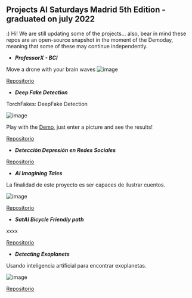 ## Projects AI Saturdays Madrid 5th Edition - graduated on july 2022

:) Hi! We are still updating some of the projects... also, bear in mind these repos are an open-source snapshot in the moment of the Demoday, meaning that some of these may continue independently.

+ ***ProfessorX - BCI***

Move a drone with your brain waves
![image](https://user-images.githubusercontent.com/15841147/192111776-83500e50-6ec9-48ca-9ce4-bd9316410ea7.png)


[Repositorio](https://github.com/SaturdaysAI/Projects/tree/master/Madrid/July2022/ProfessorX-BCI)

+ ***Deep Fake Detection***

TorchFakes: DeepFake Detection

![image](https://user-images.githubusercontent.com/15841147/192111671-673227a6-607f-4d50-b9b0-56d72adff47e.png)

Play with the [Demo](https://huggingface.co/spaces/aaronespasa/deepfake-detection), just enter a picture and see the results!

[Repositorio](https://github.com/SaturdaysAI/Projects/tree/master/Madrid/July2022/deepfake-detection-main)

+ ***Detección Depresión en Redes Sociales***



[Repositorio](https://github.com/SaturdaysAI/Projects/tree/master/Madrid/July2022/Deteccion_Depresion_RRSS_SaturdaysAI-master)

+ ***AI Imagining Tales***

La finalidad de este proyecto es ser capaces de ilustrar cuentos.

![image](https://user-images.githubusercontent.com/15841147/192111573-9a0220ba-19d4-46a1-8d1e-4d1aa07f73a8.png)


[Repositorio](https://github.com/SaturdaysAI/Projects/tree/master/Madrid/July2022/AImagining-tales)

+ ***SatAI Bicycle Friendly path***

xxxx

[Repositorio](https://github.com/SaturdaysAI/Projects/tree/master/Madrid/July2022/SatAi_Bicycle)

+ ***Detecting Exoplanets***

Usando inteligencia artíficial para encontrar exoplanetas.

![image](https://user-images.githubusercontent.com/15841147/192111612-707a3bbb-24c9-447a-aed6-5fbc91ec892f.png)


[Repositorio](https://github.com/SaturdaysAI/Projects/tree/master/Madrid/July2022/Detecting-exoplanets)
